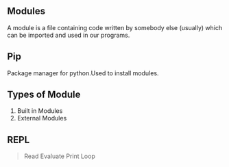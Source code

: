 ## Modules
A module is a file containing code written by somebody else (usually) which can be imported and used in our programs.

## Pip
Package manager for python.Used to install modules.

## Types of Module
1. Built in Modules
2. External Modules

## REPL
> Read Evaluate Print Loop

